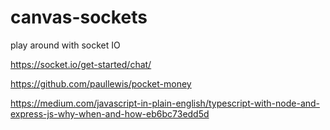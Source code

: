 # canvas-sockets
play around with socket IO

https://socket.io/get-started/chat/

https://github.com/paullewis/pocket-money

https://medium.com/javascript-in-plain-english/typescript-with-node-and-express-js-why-when-and-how-eb6bc73edd5d
